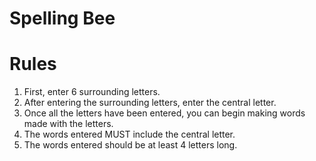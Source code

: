 # Spelling Bee

# Rules
1. First, enter 6 surrounding letters.
2. After entering the surrounding letters, enter the central letter.
3. Once all the letters have been entered, you can begin making words made with the letters.
4. The words entered MUST include the central letter.
5. The words entered should be at least 4 letters long.
